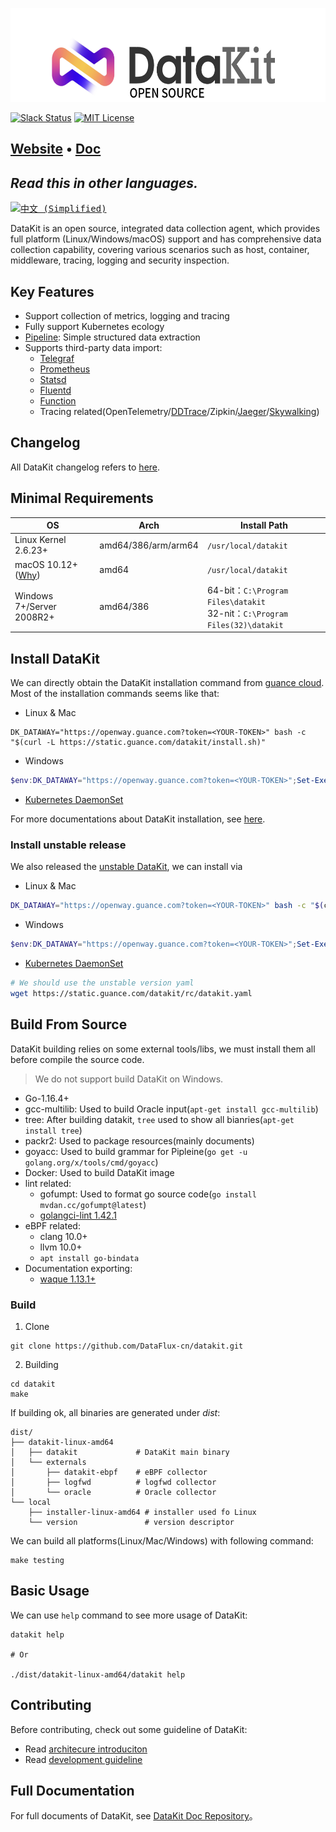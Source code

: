 <p align="center">
  <img alt="datakit logo" src="datakit-logo.png" height="150" />
</p>

[![Slack Status](https://img.shields.io/badge/slack-join_chat-orange?logo=slack&style=plastic)](https://app.slack.com/client/T032YB4B6TA/)
[![MIT License](https://img.shields.io/badge/license-MIT-green?style=plastic)](LICENSE)

<h2>
  <a href="https://datakit.tools">Website</a>
  <span> • </span>
  <a href="https://www.yuque.com/dataflux/datakit">Doc</a>
</h2>


## _Read this in other languages._
<kbd>[<img title="中文 (Simplified)" alt="中文 (Simplified)" src="https://cdn.staticaly.com/gh/hjnilsson/country-flags/master/svg/cn.svg" width="22">](README.zh_CN.md)</kbd>

DataKit is an open source, integrated data collection agent, which provides full platform (Linux/Windows/macOS) support and has comprehensive data collection capability, covering various scenarios such as host, container, middleware, tracing, logging and security inspection.

## Key Features

- Support collection of metrics, logging and tracing
- Fully support Kubernetes ecology
- [Pipeline](https://www.yuque.com/dataflux/datakit/pipeline): Simple structured data extraction
- Supports third-party data import:
	- [Telegraf](https://www.yuque.com/dataflux/datakit/telegraf)
	- [Prometheus](https://www.yuque.com/dataflux/datakit/prom)
	- [Statsd](https://www.yuque.com/dataflux/datakit/statsd)
	- [Fluentd](https://www.yuque.com/dataflux/datakit/logstreaming#a653042e)
	- [Function](https://www.yuque.com/dataflux/func/write-data-via-datakit)
	- Tracing related(OpenTelemetry/[DDTrace](https://www.yuque.com/dataflux/datakit/ddtrace)/Zipkin/[Jaeger](https://www.yuque.com/dataflux/datakit/jaeger)/[Skywalking](https://www.yuque.com/dataflux/datakit/skywalking))

## Changelog

All DataKit changelog refers to [here](https://www.yuque.com/dataflux/datakit/changelog).

## Minimal Requirements

| OS | Arch | Install Path |
| --- | --- | --- |
| Linux Kernel 2.6.23+ | amd64/386/arm/arm64 | `/usr/local/datakit` |
| macOS 10.12+([Why](https://github.com/golang/go/issues/25633)) | amd64 | `/usr/local/datakit` |
| Windows 7+/Server 2008R2+ | amd64/386 | 64-bit：`C:\Program Files\datakit`<br />32-nit：`C:\Program Files(32)\datakit` |


## Install DataKit

We can directly obtain the DataKit installation command from [guance cloud](http://guance.com). Most of the installation commands seems like that:

- Linux & Mac
```shell
DK_DATAWAY="https://openway.guance.com?token=<YOUR-TOKEN>" bash -c "$(curl -L https://static.guance.com/datakit/install.sh)"
```

- Windows

```powershell
$env:DK_DATAWAY="https://openway.guance.com?token=<YOUR-TOKEN>";Set-ExecutionPolicy Bypass -scope Process -Force; Import-Module bitstransfer; start-bitstransfer -source https://static.guance.com/datakit/install.ps1 -destination .install.ps1; powershell .install.ps1;
```

- [Kubernetes DaemonSet](https://www.yuque.com/dataflux/datakit/datakit-daemonset-deploy)

For more documentations about DataKit installation, see [here](https://www.yuque.com/dataflux/datakit/datakit-install).

### Install unstable release

We also released the [unstable DataKit](https://www.yuque.com/dataflux/datakit/changelog#5a0afc9d), we can install via

- Linux & Mac

```bash
DK_DATAWAY="https://openway.guance.com?token=<YOUR-TOKEN>" bash -c "$(curl -L https://static.guance.com/datakit/rc/install.sh)"
```

- Windows

```powershell
$env:DK_DATAWAY="https://openway.guance.com?token=<YOUR-TOKEN>";Set-ExecutionPolicy Bypass -scope Process -Force; Import-Module bitstransfer; start-bitstransfer -source https://static.guance.com/datakit/rc/install.ps1 -destination .install.ps1; powershell .install.ps1;
```

- [Kubernetes DaemonSet](https://www.yuque.com/dataflux/datakit/datakit-daemonset-deploy)

```bash
# We should use the unstable version yaml
wget https://static.guance.com/datakit/rc/datakit.yaml
```

## Build From Source

DataKit building relies on some external tools/libs, we must install them all before compile the source code.

> We do not support build DataKit on Windows.


- Go-1.16.4+
- gcc-multilib: Used to build Oracle input(`apt-get install gcc-multilib`)
- tree: After building datakit, `tree` used to show all bianries(`apt-get install tree`)
- packr2: Used to package resources(mainly documents)
- goyacc: Used to build grammar for Pipleine(`go get -u golang.org/x/tools/cmd/goyacc`)
- Docker: Used to build DataKit image
- lint related:
	- gofumpt: Used to format go source code(`go install mvdan.cc/gofumpt@latest`)
	- [golangci-lint 1.42.1](https://github.com/golangci/golangci-lint/releases/tag/v1.42.1)
- eBPF related:
	- clang 10.0+
	- llvm 10.0+
	- `apt install go-bindata`
- Documentation exporting:
	- [waque 1.13.1+](https://github.com/yesmeck/waque)

### Build

1. Clone

```shell
git clone https://github.com/DataFlux-cn/datakit.git
```

2. Building

```shell
cd datakit
make
```

If building ok, all binaries are generated under *dist*:

```
dist/
├── datakit-linux-amd64
│   ├── datakit             # DataKit main binary
│   └── externals      
│       ├── datakit-ebpf    # eBPF collector
│       ├── logfwd          # logfwd collector
│       └── oracle          # Oracle collector
└── local
    ├── installer-linux-amd64 # installer used fo Linux 
    └── version               # version descriptor
```

We can build all platforms(Linux/Mac/Windows) with following command:

```shell
make testing
```

## Basic Usage

We can use `help` command to see more usage of DataKit:

```shell
datakit help

# Or

./dist/datakit-linux-amd64/datakit help
```

## Contributing

Before contributing, check out some guideline of DataKit:

- Read [architecure introduciton](https://www.yuque.com/dataflux/datakit/datakit-arch)
- Read [development guideline](https://www.yuque.com/dataflux/datakit/development)

## Full Documentation

For full documents of DataKit, see [DataKit Doc Repository](https://www.yuque.com/dataflux/datakit)。

